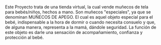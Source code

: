 Este Proyecto trata de una tienda virtual, la cual vende muñecos de tela para bebés/niños, hechos a mano. Son muñecos "especiales", ya que se denominan MUÑECOS DE APEGO. El cual es aquel objeto especial para el bebé, indispensable a la hora de dormir o cuando necesita consuelo y que, de alguna manera, representa a la mamá, dándole seguridad. La función de este objeto es darle una sensación de acompañamiento, confianza y protección al bebé.